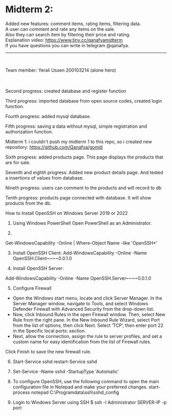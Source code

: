 # Midterm 2:
Added new features: comment items, rating items, filtering data.<br />
A user can comment and rate any items on the sale. <br />
Also they can search item by filtering their price and rating.<br />
Explanation video: https://www.tiny.cc/qanafyamidterm <br />
If you have questions you can write in telegram @qanafya.<br /><hr><br />



Team member:
Yerali Ussen 200103214 (alone hero)<br />
 <br /><br />

Second progress: created database and register function

Third progress: imported database from open source codes, created login function. 

Fourth progress: added mysql database.

Fifth progress: saving a data without mysql, simple registration and authorization function.

Midterm 1: i couldn't push my midterm 1 to this repo, so i created new repository: https://github.com/Qanafya/gomid

Sixth progress: added products page. This page displays the products that are for sale.

Seventh and eighth progress: Added new product details page. And tested a insertions of values from database. 

Nineth progress: users can comment to the products and will record to db

Tenth progress: products page connected with database. It will show products from the db.




How to Install OpenSSH on Windows Server 2019 or 2022
1. Using Windows PowerShell
Open PowerShell as an Administrator.

2. 
Get-WindowsCapability -Online | Where-Object Name -like 'OpenSSH*'

3. Install OpenSSH Client:
Add-WindowsCapability -Online -Name OpenSSH.Client~~~~0.0.1.0

4. Install OpenSSH Server:

Add-WindowsCapability -Online -Name OpenSSH.Server~~~~0.0.1.0


5. Configure Firewall
- Open the Windows start menu, locate and click Server Manager. In the Server Manager window, navigate to Tools, and select Windows Defender Firewall with Advanced Security from the drop-down list.
- Now, click Inbound Rules in the open Firewall window. Then, select New Rule from the right pane.
In the New Inbound Rule Wizard, select Port from the list of options, then click Next. Select ‘TCP’, then enter port 22 in the Specific local ports: section.
- Next, allow the connection, assign the rule to server profiles, and set a custom name for easy identification from the list of Firewall rules.

Click Finish to save the new firewall rule.

6. Start-Service sshd
 restart-Service sshd

7. Set-Service -Name sshd -StartupType 'Automatic'

8. To configure OpenSSH, use the following command to open the main configuration file in Notepad and make your preferred changes.
 start-process notepad C:\Programdata\ssh\sshd_config


9. Login to Windows Server using SSH
$ ssh -l Administrator SERVER-IP -p port

